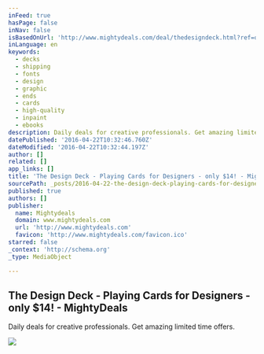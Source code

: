 ```yaml
---
inFeed: true
hasPage: false
inNav: false
isBasedOnUrl: 'http://www.mightydeals.com/deal/thedesigndeck.html?ref=ognews&refNL=bottom_signup'
inLanguage: en
keywords:
  - decks
  - shipping
  - fonts
  - design
  - graphic
  - ends
  - cards
  - high-quality
  - inpaint
  - ebooks
description: Daily deals for creative professionals. Get amazing limited time offers.
datePublished: '2016-04-22T10:32:46.760Z'
dateModified: '2016-04-22T10:32:44.197Z'
author: []
related: []
app_links: []
title: 'The Design Deck - Playing Cards for Designers - only $14! - MightyDeals'
sourcePath: _posts/2016-04-22-the-design-deck-playing-cards-for-designers-only-dollar14-.md
published: true
authors: []
publisher:
  name: Mightydeals
  domain: www.mightydeals.com
  url: 'http://www.mightydeals.com'
  favicon: 'http://www.mightydeals.com/favicon.ico'
starred: false
_context: 'http://schema.org'
_type: MediaObject

---
```

<article style=""><h1>The Design Deck - Playing Cards for Designers - only $14! - MightyDeals</h1><p>Daily deals for creative professionals. Get amazing limited time offers.</p><img src="http://cdn.mightydeals.com/teaser-images/2272/thedesigndeck.jpg" /></article>